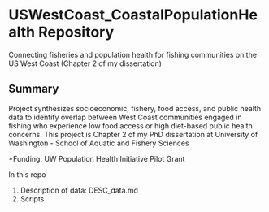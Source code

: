 

# USWestCoast_CoastalPopulationHealth Repository
Connecting fisheries and population health for fishing communities on the US West Coast (Chapter 2 of my dissertation)

## Summary
Project synthesizes socioeconomic, fishery, food access, and public health data to identify overlap between West Coast communities engaged in fishing who experience low food access or high diet-based public health concerns. This project is Chapter 2 of my PhD dissertation at University of Washington - School of Aquatic and Fishery Sciences

*Funding: UW Population Health Initiative Pilot Grant

In this repo
1. Description of data: DESC_data.md
2. Scripts
